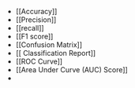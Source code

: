 - [[Accuracy]] 
-  [[Precision]] 
- [[recall]] 
- [[F1 score]]
- [[Confusion Matrix]]
- [[ Classification Report]] 
- [[ROC Curve]] 
- [[Area Under Curve (AUC) Score]]
- 